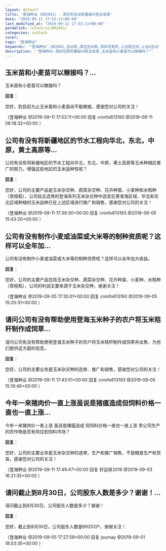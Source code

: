 ```yaml
---
layout: default
title: '登海种业（002041）- 深交所互动易董秘问答全收录'
date: "2019-09-11 17:53:11+00:00"
last_modified_at: "2019-09-11 17:53:11+00:00"
permalink: /stock/sz/002041/
categories: szstock
cover: 
tags: "登海种业"
keywords: '"登海种业",002041,互动易,深证互动易,深圳交易所,上证易互动,上证e互动'
description: '"登海种业-深圳交易所董秘问答全收录,玉米苗和小麦苗可以稼接吗？"'
---
```


## 玉米苗和小麦苗可以稼接吗？...

玉米苗和小麦苗可以稼接吗？

**回复**：

您好，到目前为止玉米苗和小麦苗尚不能稼接，感谢您对公司的关注！ 

（登海种业  @2019-09-11 17:53:11+00:00 回复 cninfo613193  @2019-09-11 06:18:32+00:00 ）

## 公司有没有将新疆地区的节水工程向华北，东北，中原，黄土高原等...

公司有没有将新疆地区的节水工程向华北，东北，中原，黄土高原等玉米种植区推广的努力，增强这些地区的玉米适种性呢？

**回复**：

您好，公司的主要产品是玉米杂交种、蔬菜杂交种、花卉种苗、小麦种和水稻种（常规稻），公司自主选育的登海系列玉米杂交种中适宜在黄淮海区域、华北和东北区域种植的玉米品种已在上述区域进行推广和销售，感谢您对公司的关注！ 

（登海种业  @2019-09-11 17:39:30+00:00 回复 cninfo613193  @2019-09-05 15:43:20+00:00 ）

## 公司有没有制作小麦或油菜或大米等的制种资质呢？这样可以全年加...

公司有没有制作小麦或油菜或大米等的制种资质呢？这样可以全年加大收益。

**回复**：

您好，公司的主要产品包括玉米杂交种、蔬菜杂交种、花卉种苗、小麦种、水稻种（常规稻），公司的利润主要来源于玉米杂交种，谢谢关注！ 

（登海种业  @2019-09-05 17:35:01+00:00 回复 cninfo613193  @2019-09-05 15:20:31+00:00 ）

## 请问公司有没有帮助使用登海玉米种子的农户将玉米秸秆制作成饲草...

请问公司有没有帮助使用登海玉米种子的农户将玉米秸秆制作成饲草并出售，为他们提供这方面的信息。

**回复**：

您好，公司的主要业务是玉米杂交种的选育、推广和销售，感谢您对公司的关注！ 

（登海种业  @2019-09-11 17:43:51+00:00 回复 cninfo613193  @2019-09-05 15:16:46+00:00 ）

## 今年一来猪肉价一直上涨虽说是猪瘟造成但饲料价格一直也一直上涨...

今年一来猪肉价一直上涨 虽说是猪瘟造成 但饲料价格一直也一直上涨 贵公司生产的农作物是否有供应到饲料市场？

**回复**：

您好，公司的主要业务是玉米杂交种的选育、生产和推广销售，不是粮食生产和贸易，感谢您对公司的关注！ 

（登海种业  @2019-09-11 17:49:47+00:00 回复 好运哥2016  @2019-09-03 16:21:35+00:00 ）

## 请问截止到8月30日，公司股东人数是多少？谢谢！...

请问截止到8月30日，公司股东人数是多少？谢谢！

**回复**：

您好，截止到8月30日，公司股东人数是69253户，谢谢关注！ 

（登海种业  @2019-09-05 17:27:58+00:00 回复 journay  @2019-09-01 18:53:35+00:00 ）

